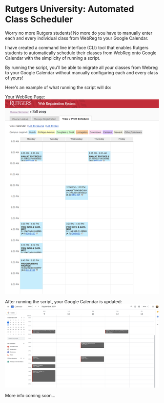 # Rutgers University: Automated Class Scheduler

Worry no more Rutgers students! No more do you have to manually enter each and every individual class from WebReg to your Google Calendar.


I have created a command line interface (CLI) tool that enables Rutgers students to automatically schedule their classes from WebReg onto Google Calendar with the simplicity of running a script.

By running the script, you'll be able to migrate all your classes from Webreg to your Google Calendar without manually configuring each and every class of yours!

Here's an example of what running the script will do:

Your WebReg Page:
![alt text](WebregSchedule.png "Sample WebReg Page")

After running the script, your Google Calendar is updated:
![alt text](WebregToCalendar.png "Sample Google Calendar Page")

More info coming soon...
